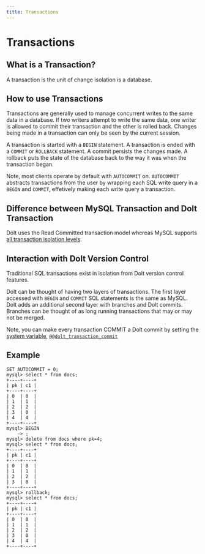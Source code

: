 ```yaml
---
title: Transactions
---
```


# Transactions

## What is a Transaction?

A transaction is the unit of change isolation is a database. 

## How to use Transactions

Transactions are generally used to manage concurrent writes to the same data in a database. If two writers attempt to write the same data, one writer is allowed to commit their transaction and the other is rolled back. Changes being made in a transaction can only be seen by the current session. 

A transaction is started with a `BEGIN` statement. A transaction is ended with a `COMMIT` or `ROLLBACK` statement. A commit persists the changes made. A rollback puts the state of the database back to the way it was when the transaction began.

Note, most clients operate by default with `AUTOCOMMIT` on. `AUTOCOMMIT` abstracts transactions from the user by wrapping each SQL write query in a `BEGIN` and `COMMIT`, effetively making each write query a transaction.

## Difference between MySQL Transaction and Dolt Transaction

Dolt uses the Read Committed transaction model whereas MySQL supports [all transaction isolation levels](https://dev.mysql.com/doc/refman/8.0/en/innodb-transaction-isolation-levels.html).


## Interaction with Dolt Version Control

Traditional SQL transactions exist in isolation from Dolt version control features. 

Dolt can be thought of having two layers of transactions. The first layer accessed with `BEGIN` and `COMMIT` SQL statements is the same as MySQL. Dolt adds an additional second layer with branches and Dolt commits. Branches can be thought of as long running transactions that may or may not be merged.

Note, you can make every transaction COMMIT a Dolt commit by setting the [system variable](./system-variables.md), [`@@dolt_transaction_commit`](../../../reference/sql/version-control/dolt-sysvars.md#dolt_transaction_commit)

## Example

```
SET AUTOCOMMIT = 0;
mysql> select * from docs;
+----+----+
| pk | c1 |
+----+----+
| 0  | 0  |
| 1  | 1  |
| 2  | 2  |
| 3  | 0  |
| 4  | 4  |
+----+----+
mysql> BEGIN
    -> ;
mysql> delete from docs where pk=4;
mysql> select * from docs;
+----+----+
| pk | c1 |
+----+----+
| 0  | 0  |
| 1  | 1  |
| 2  | 2  |
| 3  | 0  |
+----+----+
mysql> rollback;
mysql> select * from docs;
+----+----+
| pk | c1 |
+----+----+
| 0  | 0  |
| 1  | 1  |
| 2  | 2  |
| 3  | 0  |
| 4  | 4  |
+----+----+
```
